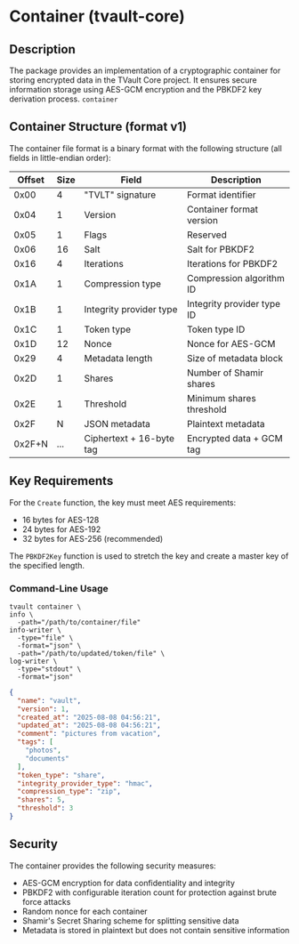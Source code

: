 # Container (tvault-core)

## Description

The package provides an implementation of a cryptographic container for storing encrypted data in the TVault Core
project.
It ensures secure information storage using AES-GCM encryption and the PBKDF2 key derivation process. `container`

## Container Structure (format v1)

The container file format is a binary format with the following structure (all fields in little-endian order):

| Offset | Size | Field                    | Description                |
|--------|------|--------------------------|----------------------------|
| 0x00   | 4    | "TVLT" signature         | Format identifier          |
| 0x04   | 1    | Version                  | Container format version   |
| 0x05   | 1    | Flags                    | Reserved                   |
| 0x06   | 16   | Salt                     | Salt for PBKDF2            |
| 0x16   | 4    | Iterations               | Iterations for PBKDF2      |
| 0x1A   | 1    | Compression type         | Compression algorithm ID   |
| 0x1B   | 1    | Integrity provider type  | Integrity provider type ID |
| 0x1C   | 1    | Token type               | Token type ID              |
| 0x1D   | 12   | Nonce                    | Nonce for AES-GCM          |
| 0x29   | 4    | Metadata length          | Size of metadata block     |
| 0x2D   | 1    | Shares                   | Number of Shamir shares    |
| 0x2E   | 1    | Threshold                | Minimum shares threshold   |
| 0x2F   | N    | JSON metadata            | Plaintext metadata         |
| 0x2F+N | ...  | Ciphertext + 16-byte tag | Encrypted data + GCM tag   |

## Key Requirements

For the `Create` function, the key must meet AES requirements:

- 16 bytes for AES-128
- 24 bytes for AES-192
- 32 bytes for AES-256 (recommended)

The `PBKDF2Key` function is used to stretch the key and create a master key of the specified length.

### Command-Line Usage

```shell
tvault container \
info \
  -path="/path/to/container/file"
info-writer \
  -type="file" \
  -format="json" \
  -path="/path/to/updated/token/file" \
log-writer \
  -type="stdout" \
  -format="json"
```

```json
{
  "name": "vault",
  "version": 1,
  "created_at": "2025-08-08 04:56:21",
  "updated_at": "2025-08-08 04:56:21",
  "comment": "pictures from vacation",
  "tags": [
    "photos",
    "documents"
  ],
  "token_type": "share",
  "integrity_provider_type": "hmac",
  "compression_type": "zip",
  "shares": 5,
  "threshold": 3
}
```

## Security

The container provides the following security measures:

- AES-GCM encryption for data confidentiality and integrity
- PBKDF2 with configurable iteration count for protection against brute force attacks
- Random nonce for each container
- Shamir's Secret Sharing scheme for splitting sensitive data
- Metadata is stored in plaintext but does not contain sensitive information